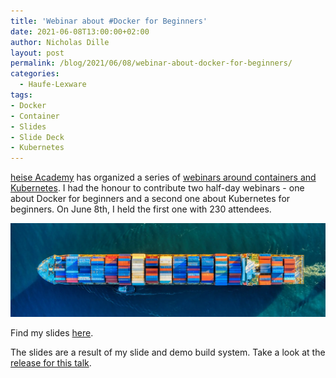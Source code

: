 ```yaml
---
title: 'Webinar about #Docker for Beginners'
date: 2021-06-08T13:00:00+02:00
author: Nicholas Dille
layout: post
permalink: /blog/2021/06/08/webinar-about-docker-for-beginners/
categories:
  - Haufe-Lexware
tags:
- Docker
- Container
- Slides
- Slide Deck
- Kubernetes
---
```

[heise Academy](https://heise-academy.de/) has organized a series of [webinars around containers and Kubernetes](https://webinare.heise.de/kubernetes/). I had the honour to contribute two half-day webinars - one about Docker for beginners and a second one about Kubernetes for beginners. On June 8th, I held the first one with 230 attendees.

<img src="/media/2021/06/cameron-venti-1cqIcrWFQBI-unsplash.webp" style="object-fit: cover; object-position: center; width: 100%; height: 150px;" />

<!--more-->

Find my slides [here](https://dille.name/slides/2021-06-08/heise-Docker-und-Co-leicht-gemacht.html#/).

The slides are a result of my slide and demo build system. Take a look at the [release for this talk](https://github.com/nicholasdille/container-slides/releases/tag/2021-06-08).
